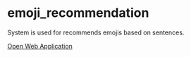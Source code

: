 # emoji_recommendation
System is used for recommends emojis based on sentences.

<a href="https://emoji-recommendation.herokuapp.com/">Open Web Application</a>
